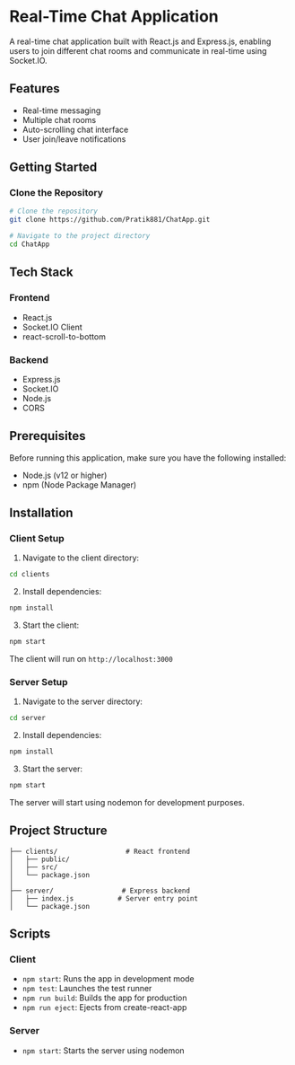 # Real-Time Chat Application

A real-time chat application built with React.js and Express.js, enabling users to join different chat rooms and communicate in real-time using Socket.IO.

## Features

- Real-time messaging
- Multiple chat rooms
- Auto-scrolling chat interface
- User join/leave notifications

## Getting Started

### Clone the Repository

```bash
# Clone the repository
git clone https://github.com/Pratik881/ChatApp.git

# Navigate to the project directory
cd ChatApp
```

## Tech Stack

### Frontend
- React.js
- Socket.IO Client
- react-scroll-to-bottom

### Backend
- Express.js
- Socket.IO
- Node.js
- CORS

## Prerequisites

Before running this application, make sure you have the following installed:
- Node.js (v12 or higher)
- npm (Node Package Manager)

## Installation

### Client Setup

1. Navigate to the client directory:
```bash
cd clients
```

2. Install dependencies:
```bash
npm install
```

3. Start the client:
```bash
npm start
```

The client will run on `http://localhost:3000`

### Server Setup

1. Navigate to the server directory:
```bash
cd server
```

2. Install dependencies:
```bash
npm install
```

3. Start the server:
```bash
npm start
```

The server will start using nodemon for development purposes.

## Project Structure

```
├── clients/                 # React frontend
│   ├── public/
│   ├── src/
│   └── package.json
│
├── server/                 # Express backend
│   ├── index.js           # Server entry point
│   └── package.json
```

## Scripts

### Client
- `npm start`: Runs the app in development mode
- `npm test`: Launches the test runner
- `npm run build`: Builds the app for production
- `npm run eject`: Ejects from create-react-app

### Server
- `npm start`: Starts the server using nodemon



